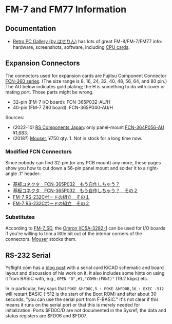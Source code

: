 FM-7 and FM77 Information
=========================

Documentation
-------------

- [Retro PC Gallery (by はせりん)][haserin] has lots of great
  FM-8/FM-7/FM77 info: hardware, screenshots, software, including
  [CPU cards][has-cpu].


Expansion Connectors
--------------------

The connectors used for expansion cards are Fujitsu Component Connector
[FCN-360 series][fcn360]. (The size range is 8, 16, 24, 32, 40, 48, 56, 64,
and 80 pin.) The AU below indicates gold plating; the H is something to do
with cover or mating port. Those parts might be wrong.

- 32-pin (FM-7 I/O board): FCN-365P032-AU/H
- 40-pin (FM-7 Z80 board): FCN-365P040-AU/H

Sources:
- (2022-10) [RS Components Japan][rs]: only panel-mount
  [FCN-364P056-AU][rs56] ¥1,683.
- (2018?) [Mouser], ¥750 qty. 1. Not in stock for a long time now.

### Modified FCN Connectors

Since nobody can find 32-pin (or any PCB mount) any more, these pages show
you how to cut down a 56-pin panel mount and solder it to a right-angle .1"
header:
- [基板コネクタ　FCN-365P032　もう自作しちゃう？][kk 0bff17]
- [基板コネクタ　FCN-365P032　もう自作しちゃう？　その２][kk 772fd4]
- [FM-7 RS-232Cボードの組立　その１][kk 5773e8]
- [FM-7 RS-232Cボードの組立　その２][kk 7d9331]

### Substitutes

According to [FM-7_SD], the [Omron XC5A-3282-1][xc5a] can be used for I/O
boards if you're willing to trim a little bit out of the interior corners
of the connectors. [Mouser][xc5a-mouser] stocks them.


RS-232 Serial
-------------

Ysflight.com has a [blog post][ys serial] with a serial card KiCAD
schematic and board layout and discussion of his work on it. It also
includes some hints on using it from BASIC with, e.g., `OPEN
"O",#1,"COM0:(F8N1)"` (19.2 kbps) etc.

In in particular, hey says that `POKE &hFD0C,5 : POKE &hFD0B,16 : EXEC
-512` will restart BASIC (-512 is the start of the Boot ROM) and after
about 30 seconds, "you can use the serial port from F-BASIC." It's not
clear if this means it runs on the serial port or that this is merely
needed for initialization. Ports $FD0C/D are not documented in the Sysref;
the data and status registers are $FD06 and $FD07.



<!-------------------------------------------------------------------->
[haserin]: http://haserin09.la.coocan.jp/index.html
[has-cpu]: http://haserin09.la.coocan.jp/cpucard.html

[FM-7_SD]: https://github.com/yanataka60/FM-7_SD
[fcn360]: https://www.fujitsu.com/downloads/MICRO/fcl/connectors/fcn-360.pdf
[kk 0bff17]: http://kk.txt-nifty.com/retro/2022/04/post-0bff17.html
[kk 5773e8]: http://kk.txt-nifty.com/retro/2022/04/post-5773e8.html
[kk 772fd4]: http://kk.txt-nifty.com/retro/2022/04/post-772fd4.html
[kk 7d9331]: http://kk.txt-nifty.com/retro/2022/04/post-7d9331.html
[mouser]: https://www.mouser.com/ProductDetail/Fujitsu/FCN-365P032-AU?qs=PmsrIvV%2FzvfKbGjWKUmkZQ%3D%3D
[rs56]: https://jp.rs-online.com/web/p/pcb-headers/6020353
[rs]: https://jp.rs-online.com
[xc5a-mouser]: https://www.mouser.jp/c/?q=OMRON%20XC5A-3282-1
[xc5a]: https://www.mouser.jp/datasheet/2/307/omron_omrns03388-1-1740574.pdf

[ys serial]: http://ysflight.in.coocan.jp/FM/fm7_rs232c/e.html
